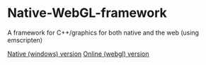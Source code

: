 # Native-WebGL-framework
A framework for C++/graphics for both native and the web (using emscripten)

[Native (windows) version](https://github.com/jon-heard/Native-WebGL-framework/raw/master/bin/app.exe)
[Online (webgl) version](https://rawgit.com/jon-heard/Native-WebGL-framework/master/index.html)
